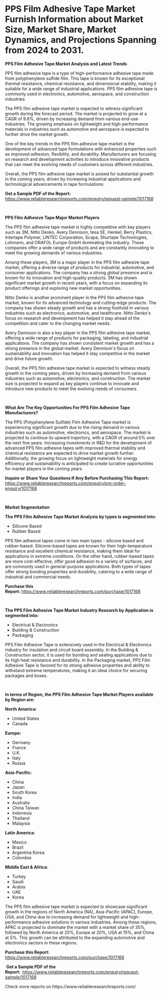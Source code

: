 <p><h1>PPS Film Adhesive Tape Market Furnish Information about Market Size, Market Share, Market Dynamics, and Projections Spanning from 2024 to 2031.</h1></p><p><strong>PPS Film Adhesive Tape Market Analysis and Latest Trends</strong></p>
<p><p>PPS film adhesive tape is a type of high-performance adhesive tape made from polyphenylene sulfide film. This tape is known for its exceptional thermal resistance, chemical resistance, and dimensional stability, making it suitable for a wide range of industrial applications. PPS film adhesive tape is commonly used in electronics, automotive, aerospace, and construction industries.</p><p>The PPS film adhesive tape market is expected to witness significant growth during the forecast period. The market is projected to grow at a CAGR of 9.8%, driven by increasing demand from various end-use industries. The growing emphasis on lightweight and high-performance materials in industries such as automotive and aerospace is expected to further drive the market growth.</p><p>One of the key trends in the PPS film adhesive tape market is the development of advanced tape formulations with enhanced properties such as improved adhesion, flexibility, and durability. Manufacturers are focusing on research and development activities to introduce innovative products that can meet the evolving needs of customers across different industries.</p><p>Overall, the PPS film adhesive tape market is poised for substantial growth in the coming years, driven by increasing industrial applications and technological advancements in tape formulations.</p></p>
<p><strong>Get a Sample PDF of the Report:&nbsp;</strong> <a href="https://www.reliableresearchreports.com/enquiry/request-sample/1017168">https://www.reliableresearchreports.com/enquiry/request-sample/1017168</a></p>
<p>&nbsp;</p>
<p><strong>PPS Film Adhesive Tape Major Market Players</strong></p>
<p><p>The PPS film adhesive tape market is highly competitive with key players such as 3M, Nitto Denko, Avery Dennison, tesa SE, Henkel, Berry Plastics, Intertape Polymer, LINTEC Corporation, Scapa, Shurtape Technologies, Lohmann, and ORAFOL Europe GmbH dominating the industry. These companies offer a wide range of products and are constantly innovating to meet the growing demands of various industries.</p><p>Among these players, 3M is a major player in the PPS film adhesive tape market, offering a diverse range of products for industrial, automotive, and consumer applications. The company has a strong global presence and is known for its innovation and high-quality products. 3M has shown significant market growth in recent years, with a focus on expanding its product offerings and exploring new market opportunities.</p><p>Nitto Denko is another prominent player in the PPS film adhesive tape market, known for its advanced technology and cutting-edge products. The company has shown steady growth and has a strong foothold in various industries such as electronics, automotive, and healthcare. Nitto Denko's focus on research and development has helped it stay ahead of the competition and cater to the changing market needs.</p><p>Avery Dennison is also a key player in the PPS film adhesive tape market, offering a wide range of products for packaging, labeling, and industrial applications. The company has shown consistent market growth and has a strong presence in the global market. Avery Dennison's focus on sustainability and innovation has helped it stay competitive in the market and drive future growth.</p><p>Overall, the PPS film adhesive tape market is expected to witness steady growth in the coming years, driven by increasing demand from various industries such as automotive, electronics, and construction. The market size is projected to expand as key players continue to innovate and introduce new products to meet the evolving needs of consumers.</p></p>
<p>&nbsp;</p>
<p><strong>What Are The Key Opportunities For PPS Film Adhesive Tape Manufacturers?</strong></p>
<p><p>The PPS (Polyphenylene Sulfide) Film Adhesive Tape market is experiencing significant growth due to the rising demand in various industries such as automotive, electronics, and aerospace. The market is projected to continue its upward trajectory, with a CAGR of around 5% over the next five years. Increasing investments in R&D for the development of advanced PPS film adhesive tapes with improved thermal stability and chemical resistance are expected to drive market growth further. Additionally, the growing focus on lightweight materials for energy efficiency and sustainability is anticipated to create lucrative opportunities for market players in the coming years.</p></p>
<p><strong>Inquire or Share Your Questions If Any Before Purchasing This Report:</strong> <a href="https://www.reliableresearchreports.com/enquiry/pre-order-enquiry/1017168">https://www.reliableresearchreports.com/enquiry/pre-order-enquiry/1017168</a></p>
<p>&nbsp;</p>
<p><strong>Market Segmentation</strong></p>
<p><strong>The PPS Film Adhesive Tape Market Analysis by types is segmented into:</strong></p>
<p><ul><li>Silicone Based</li><li>Rubber Based</li></ul></p>
<p><p>PPS film adhesive tapes come in two main types - silicone based and rubber-based. Silicone-based tapes are known for their high-temperature resistance and excellent chemical resistance, making them ideal for applications in extreme conditions. On the other hand, rubber-based tapes are more cost-effective, offer good adhesion to a variety of surfaces, and are commonly used in general-purpose applications. Both types of tapes offer strong bonding properties and durability, catering to a wide range of industrial and commercial needs.</p></p>
<p><strong>Purchase this Report:&nbsp;</strong><a href="https://www.reliableresearchreports.com/purchase/1017168">https://www.reliableresearchreports.com/purchase/1017168</a></p>
<p>&nbsp;</p>
<p><strong>The PPS Film Adhesive Tape Market Industry Research by Application is segmented into:</strong></p>
<p><ul><li>Electrical & Electronics</li><li>Building & Construction</li><li>Packaging</li></ul></p>
<p><p>PPS Film Adhesive Tape is extensively used in the Electrical & Electronics industry for insulation and circuit board assembly. In the Building & Construction sector, it is used for bonding and sealing applications due to its high heat resistance and durability. In the Packaging market, PPS Film Adhesive Tape is favored for its strong adhesive properties and ability to withstand extreme temperatures, making it an ideal choice for securing packages and boxes.</p></p>
<p>&nbsp;</p>
<p><strong>In terms of Region, the PPS Film Adhesive Tape Market Players available by Region are:</strong></p>
<p>
    <p> <strong> North America: </strong>
        <ul>
            <li>United States</li>
            <li>Canada</li>
        </ul>
        </p> 
    <p> <strong> Europe: </strong>
        <ul>
            <li>Germany</li>
            <li>France</li>
            <li>U.K.</li>
            <li>Italy</li>
            <li>Russia</li>
        </ul>
        </p> 
    <p> <strong> Asia-Pacific: </strong>
        <ul>
            <li>China</li>
            <li>Japan</li>
            <li>South Korea</li>
            <li>India</li>
            <li>Australia</li>
            <li>China Taiwan</li>
            <li>Indonesia</li>
            <li>Thailand</li>
            <li>Malaysia</li>
        </ul>
        </p> 
    <p> <strong> Latin America: </strong>
        <ul>
            <li>Mexico</li>
            <li>Brazil</li>
            <li>Argentina Korea</li>
            <li>Colombia</li>
        </ul>
        </p> 
    <p> <strong> Middle East & Africa: </strong>
        <ul>
            <li>Turkey</li>
            <li>Saudi</li>
            <li>Arabia</li>
            <li>UAE</li>
            <li>Korea</li>
        </ul>
    </p>
    </p>
<p><p>The PPS film adhesive tape market is expected to showcase significant growth in the regions of North America (NA), Asia-Pacific (APAC), Europe, USA, and China due to increasing demand for lightweight and high-performance adhesive solutions in various industries. Among these regions, APAC is projected to dominate the market with a market share of 35%, followed by North America at 25%, Europe at 20%, USA at 15%, and China at 5%. This growth can be attributed to the expanding automotive and electronics sectors in these regions.</p></p>
<p><strong>Purchase this Report: </strong><a href="https://www.reliableresearchreports.com/purchase/1017168">https://www.reliableresearchreports.com/purchase/1017168</a></p>
<p>&nbsp;<strong>Get a Sample PDF of the Report:&nbsp;&nbsp;</strong><a href="https://www.reliableresearchreports.com/enquiry/request-sample/1017168">https://www.reliableresearchreports.com/enquiry/request-sample/1017168</a></p>
<p><strong></strong></p>
<p>Check more reports on https://www.reliableresearchreports.com/</p>